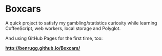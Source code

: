 Boxcars
=======

A quick project to satisfy my gambling/statistics curiosity while learning CoffeeScript, web workers, local storage and Polyglot. 

And using GitHub Pages for the first time, too:

**http://benrugg.github.io/Boxcars/**
